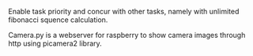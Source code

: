 Enable task priority and concur with other tasks, namely with unlimited fibonacci squence calculation.

Camera.py is a webserver for raspberry to show camera images through http using picamera2 library.